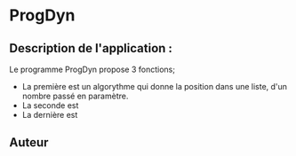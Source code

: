 # ProgDyn
## Description de l'application : 
Le programme ProgDyn propose 3 fonctions; 
- La première est un algorythme qui donne la position dans une liste, d'un nombre passé en paramètre. 
- La seconde est 
- La dernière est 

## Auteur
